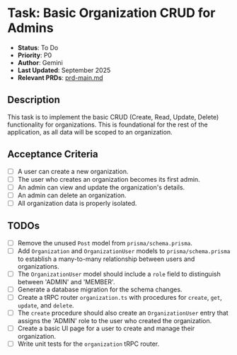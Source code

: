 # Task: Basic Organization CRUD for Admins

- **Status**: To Do
- **Priority**: P0
- **Author**: Gemini
- **Last Updated**: September 2025
- **Relevant PRDs**: [prd-main.md](../product/prd-main.md)

## Description

This task is to implement the basic CRUD (Create, Read, Update, Delete) functionality for organizations. This is foundational for the rest of the application, as all data will be scoped to an organization.

## Acceptance Criteria

- [ ] A user can create a new organization.
- [ ] The user who creates an organization becomes its first admin.
- [ ] An admin can view and update the organization's details.
- [ ] An admin can delete an organization.
- [ ] All organization data is properly isolated.

## TODOs

- [ ] Remove the unused `Post` model from `prisma/schema.prisma`.
- [ ] Add `Organization` and `OrganizationUser` models to `prisma/schema.prisma` to establish a many-to-many relationship between users and organizations.
- [ ] The `OrganizationUser` model should include a `role` field to distinguish between 'ADMIN' and 'MEMBER'.
- [ ] Generate a database migration for the schema changes.
- [ ] Create a tRPC router `organization.ts` with procedures for `create`, `get`, `update`, and `delete`.
- [ ] The `create` procedure should also create an `OrganizationUser` entry that assigns the 'ADMIN' role to the user who created the organization.
- [ ] Create a basic UI page for a user to create and manage their organization.
- [ ] Write unit tests for the `organization` tRPC router.

